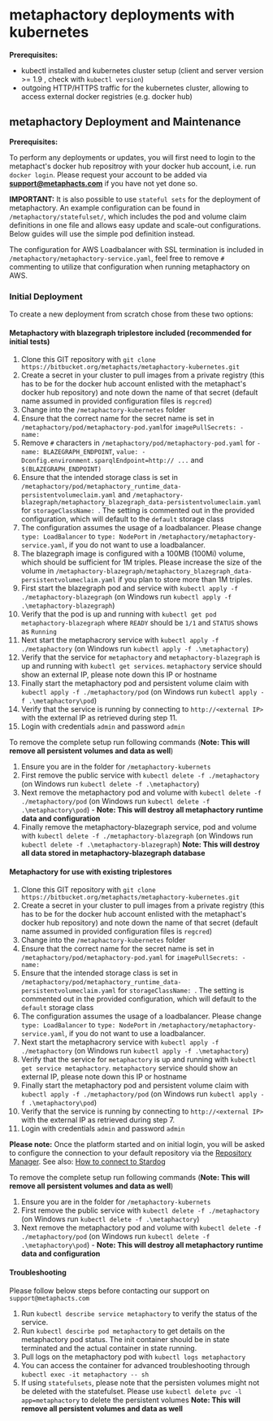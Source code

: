 # metaphactory deployments with kubernetes

**Prerequisites:**

* kubectl installed and kubernetes cluster setup (client and server version >= 1.9 , check with `kubectl version`)
* outgoing HTTP/HTTPS traffic for the kubernetes cluster, allowing to access external docker registries (e.g. docker hub)

## metaphactory Deployment and Maintenance

**Prerequisites:**

To perform any deployments or updates, you will first need to login to the metaphact's docker hub repositroy with your docker hub account, i.e. run `docker login`.
Please request your account to be added via **support@metaphacts.com** if you have not yet done so.

**IMPORTANT:** 
It is also possible to use `stateful sets` for the deployment of metaphactory. An example configuration can be found in `/metaphactory/statefulset/`, which includes the pod and volume claim definitions in one file and allows easy update and scale-out configurations. Below guides will use the simple pod definition instead.

The configuration for AWS Loadbalancer with SSL termination is included in `/metaphactory/metaphactory-service.yaml`, feel free to remove `#` commenting to utilize that configuration when running metaphactory on AWS.

### Initial Deployment
To create a new deployment from scratch chose from these two options:

#### Metaphactory with blazegraph triplestore included (recommended for initial tests)

1. Clone this GIT repository with `git clone https://bitbucket.org/metaphacts/metaphactory-kubernetes.git`
2. Create a secret in your cluster to pull images from a private registry (this has to be for the docker hub account enlisted with the metaphact's docker hub repository) and note down the name of that secret (default name assumed in provided configuration files is `regcred`)
2. Change into the `/metaphactory-kubernetes` folder 
3. Ensure that the correct name for the secret name is set in `/metaphactory/pod/metaphactory-pod.yaml`for `imagePullSecrets: - name: `
4. Remove `#` characters in `/metaphactory/pod/metaphactory-pod.yaml` for `- name: BLAZEGRAPH_ENDPOINT`, `value: -Dconfig.environment.sparqlEndpoint=http:// ...` and `$(BLAZEGRAPH_ENDPOINT)`
5. Ensure that the intended storage class is set in `/metaphactory/pod/metaphactory_runtime_data-persistentvolumeclaim.yaml` and `/metaphactory-blazegraph/metaphactory_blazegraph_data-persistentvolumeclaim.yaml` for `storageClassName: `. The setting is commented out in the provided configuration, which will default to the `default` storage class
6. The configuration assumes the usage of a loadbalancer.  Please change `type: LoadBalancer` to `type: NodePort` in `/metaphactory/metaphactory-service.yaml`, if you do not want to use a loadbalancer.
7. The blazegraph image is configured with a 100MB (100Mi) volume, which should be sufficient for 1M triples. Please increase the size of the volume in `/metaphactory-blazegraph/metaphactory_blazegraph_data-persistentvolumeclaim.yaml` if you plan to store more than 1M triples.
8. First start the blazegraph pod and service with `kubectl apply -f ./metaphactory-blazegraph` (on Windows run `kubectl apply -f .\metaphactory-blazegraph`)
9. Verify that the pod is up and running with `kubectl get pod metaphactory-blazegraph` where `READY` should be `1/1` and `STATUS` shows as `Running`
10. Next start the metaphacrory service with `kubectl apply -f ./metaphactory` (on Windows run `kubectl apply -f .\metaphactory`)
11. Verify that the service for `metaphactory` and `metaphactory-blazegraph` is up and running with `kubectl get services`. `metaphactory` service should show an external IP, please note down this IP or hostname
12. Finally start the metaphactory pod and persistent volume claim with `kubectl apply -f ./metaphactory/pod` (on Windows run `kubectl apply -f .\metaphactory\pod`)
13. Verify that the service is running by connecting to `http://<external IP>` with the external IP as retrieved during step 11. 
14. Login with credentials `admin` and password `admin`

To remove the complete setup run following commands (**Note: This will remove all persistent volumes and data as well**)
1. Ensure you are in the folder for `/metaphactory-kubernets`
2. First remove the public service with `kubectl delete -f ./metaphactory` (on Windows run `kubectl delete -f .\metaphactory`)
3. Next remove the metaphactory pod and volume with `kubectl delete -f ./metaphactory/pod` (on Windows run `kubectl delete -f .\metaphactory\pod`) - **Note: This will destroy all metaphactory runtime data and configuration**
4. Finally remove the metaphactory-blazegraph service, pod and volume with `kubectl delete -f ./metaphactory-blazegraph` (on Windows run `kubectl delete -f .\metaphactory-blazegraph`) **Note: This will destroy all data stored in metaphactory-blazegraph database**

#### Metaphactory for use with existing triplestores

1. Clone this GIT repository with `git clone https://bitbucket.org/metaphacts/metaphactory-kubernetes.git`
2. Create a secret in your cluster to pull images from a private registry (this has to be for the docker hub account enlisted with the metaphact's docker hub repository) and note down the name of that secret (default name assumed in provided configuration files is `regcred`)
2. Change into the `/metaphactory-kubernetes` folder 
3. Ensure that the correct name for the secret name is set in `/metaphactory/pod/metaphactory-pod.yaml` for `imagePullSecrets: - name: `
4. Ensure that the intended storage class is set in `/metaphactory/pod/metaphactory_runtime_data-persistentvolumeclaim.yaml` for `storageClassName: `. The setting is commented out in the provided configuration, which will default to the `default` storage class
5. The configuration assumes the usage of a loadbalancer.  Please change `type: LoadBalancer` to `type: NodePort` in `/metaphactory/metaphactory-service.yaml`, if you do not want to use a loadbalancer.
6. Next start the metaphacrory service with `kubectl apply -f ./metaphactory` (on Windows run `kubectl apply -f .\metaphactory`)
7. Verify that the service for `metaphactory` is up and running with `kubectl get service metaphactory`. `metaphactory` service should show an external IP, please note down this IP or hostname
8. Finally start the metaphactory pod and persistent volume claim with `kubectl apply -f ./metaphactory/pod` (on Windows run `kubectl apply -f .\metaphactory\pod`)
9. Verify that the service is running by connecting to `http://<external IP>` with the external IP as retrieved during step 7.
10. Login with credentials `admin` and password `admin`

**Please note:** Once the platform started and on initial login, you will be asked to configure the connection to your default repository via the [Repository Manager](https://help.metaphacts.com/resource/Help:RepositoryManager). 
See also: [How to connect to Stardog](https://help.metaphacts.com/resource/Help:HowToConnectToStardog)

To remove the complete setup run following commands (**Note: This will remove all persistent volumes and data as well**)
1. Ensure you are in the folder for `/metaphactory-kubernets`
2. First remove the public service with `kubectl delete -f ./metaphactory` (on Windows run `kubectl delete -f .\metaphactory`)
3. Next remove the metaphactory pod and volume with `kubectl delete -f ./metaphactory/pod` (on Windows run `kubectl delete -f .\metaphactory\pod`) - **Note: This will destroy all metaphactory runtime data and configuration**

#### Troubleshooting

Please follow below steps before contacting our support on `support@metaphacts.com`
1. Run `kubectl describe service metaphactory` to verify the status of the service.
2. Run `kubectl descirbe pod metaphactory` to get details on the metaphactory pod status. The init container should be in state terminated and the actual container in state running.
3. Pull logs on the metaphactory pod with `kubectl logs metaphactory`
4. You can access the container for advanced troubleshooting through `kubectl exec -it metaphactory -- sh`
5. If using `statefulsets`, please note that the persisten volumes might not be deleted with the statefulset. Please use `kubectl delete pvc -l app=metaphactory` to delete the persistent volumes **Note: This will remove all persistent volumes and data as well**